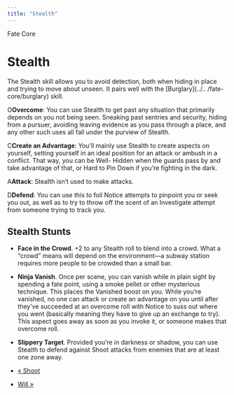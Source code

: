```yaml
---
title: "Stealth"
---
```

    
Fate Core

#  Stealth

The Stealth skill allows you to avoid detection, both when hiding in place and
trying to move about unseen. It pairs well with the [Burglary](../..
/fate-core/burglary) skill.

<span class="fate_font">O</span>**Overcome**: You can use Stealth to get past any
situation that primarily depends on you not being seen. Sneaking past sentries
and security, hiding from a pursuer, avoiding leaving evidence as you pass
through a place, and any other such uses all fall under the purview of
Stealth.

<span class="fate_font">C</span>**Create an Advantage**: You’ll mainly use Stealth
to create aspects on yourself, setting yourself in an ideal position for an
attack or ambush in a conflict. That way, you can be <span class="aspect">Well-
Hidden</span> when the guards pass by and take advantage of that, or
<span class="aspect">Hard to Pin Down</span> if you’re fighting in the dark.

<span class="fate_font">A</span>**Attack**: Stealth isn’t used to make attacks.

<span class="fate_font">D</span>**Defend**: You can use this to foil Notice attempts
to pinpoint you or seek you out, as well as to try to throw off the scent of
an Investigate attempt from someone trying to track you.

## Stealth Stunts

  * **Face in the Crowd**. +2 to any Stealth roll to blend into a crowd. What a “crowd” means will depend on the environment—a subway station requires more people to be crowded than a small bar.
  * **Ninja Vanish**. Once per scene, you can vanish while in plain sight by spending a fate point, using a smoke pellet or other mysterious technique. This places the <span class="aspect">Vanished</span> boost on you. While you’re vanished, no one can attack or create an advantage on you until after they’ve succeeded at an overcome roll with Notice to suss out where you went (basically meaning they have to give up an exchange to try). This aspect goes away as soon as you invoke it, or someone makes that overcome roll.
  * **Slippery Target**. Provided you’re in darkness or shadow, you can use Stealth to defend against Shoot attacks from enemies that are at least one zone away.

  * [« Shoot](/fate-core/shoot)
  * [Will »](/fate-core/will)

